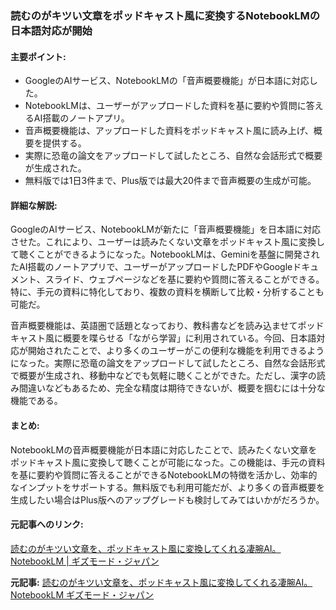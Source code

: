 ### 読むのがキツい文章をポッドキャスト風に変換するNotebookLMの日本語対応が開始

#### 主要ポイント:
- GoogleのAIサービス、NotebookLMの「音声概要機能」が日本語に対応した。
- NotebookLMは、ユーザーがアップロードした資料を基に要約や質問に答えるAI搭載のノートアプリ。
- 音声概要機能は、アップロードした資料をポッドキャスト風に読み上げ、概要を提供する。
- 実際に恐竜の論文をアップロードして試したところ、自然な会話形式で概要が生成された。
- 無料版では1日3件まで、Plus版では最大20件まで音声概要の生成が可能。

#### 詳細な解説:
GoogleのAIサービス、NotebookLMが新たに「音声概要機能」を日本語に対応させた。これにより、ユーザーは読みたくない文章をポッドキャスト風に変換して聴くことができるようになった。NotebookLMは、Geminiを基盤に開発されたAI搭載のノートアプリで、ユーザーがアップロードしたPDFやGoogleドキュメント、スライド、ウェブページなどを基に要約や質問に答えることができる。特に、手元の資料に特化しており、複数の資料を横断して比較・分析することも可能だ。

音声概要機能は、英語圏で話題となっており、教科書などを読み込ませてポッドキャスト風に概要を喋らせる「ながら学習」に利用されている。今回、日本語対応が開始されたことで、より多くのユーザーがこの便利な機能を利用できるようになった。実際に恐竜の論文をアップロードして試したところ、自然な会話形式で概要が生成され、移動中などでも気軽に聴くことができた。ただし、漢字の読み間違いなどもあるため、完全な精度は期待できないが、概要を掴むには十分な機能である。

#### まとめ:
NotebookLMの音声概要機能が日本語に対応したことで、読みたくない文章をポッドキャスト風に変換して聴くことが可能になった。この機能は、手元の資料を基に要約や質問に答えることができるNotebookLMの特徴を活かし、効率的なインプットをサポートする。無料版でも利用可能だが、より多くの音声概要を生成したい場合はPlus版へのアップグレードも検討してみてはいかがだろうか。

#### 元記事へのリンク:
[読むのがキツい文章を、ポッドキャスト風に変換してくれる凄腕AI。NotebookLM | ギズモード・ジャパン](https://www.gizmodo.jp/2025/05/notebooklm-voice-summary-japanese.html)

**元記事:** [読むのがキツい文章を、ポッドキャスト風に変換してくれる凄腕AI。NotebookLM ギズモード・ジャパン](https://www.gizmodo.jp/2025/05/notebooklm_ai-converts-text-to-podcast-style.html)